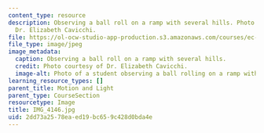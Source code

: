 ```yaml
---
content_type: resource
description: Observing a ball roll on a ramp with several hills. Photo courtesy of
  Dr. Elizabeth Cavicchi.
file: https://ol-ocw-studio-app-production.s3.amazonaws.com/courses/ec-050-recreate-experiments-from-history-inform-the-future-from-the-past-galileo-january-iap-2010/2dd73a2578eaed19bc659c428d0bda4e_IMG_4146.jpg
file_type: image/jpeg
image_metadata:
  caption: Observing a ball roll on a ramp with several hills.
  credit: Photo courtesy of Dr. Elizabeth Cavicchi.
  image-alt: Photo of a student observing a ball rolling on a ramp with multiple hills.
learning_resource_types: []
parent_title: Motion and Light
parent_type: CourseSection
resourcetype: Image
title: IMG_4146.jpg
uid: 2dd73a25-78ea-ed19-bc65-9c428d0bda4e
---
```

